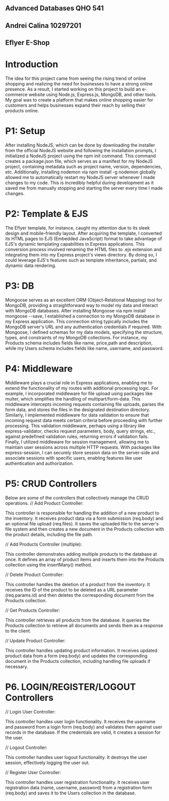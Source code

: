 ## Advanced Databases QHO 541 ##
  ## Andrei Calina 10297201 ##
   ## Eflyer E-Shop ##

# Introduction

The idea for this project came from seeing the rising trend of online shopping and realizing the need for businesses to have a strong online presence. 
As a result, I started working on this project to build an e-commerce website using Node.js, Express.js, MongoDB, and other tools. My goal was to create a platform that makes online shopping easier for customers and helps businesses expand their reach by selling their products online.

# P1: Setup
After installing NodeJS, which can be done by downloading the installer from the official NodeJS website and following the installation prompts, I initialized a NodeJS project using the npm init command. This command creates a package.json file, which serves as a manifest for my NodeJS project, containing metadata such as project name, version, dependencies, etc. Additionally, installing nodemon via npm install -g nodemon globally allowed me to automatically restart my NodeJS server whenever I made changes to my code. This is incredibly helpful during development as it saved me from manually stopping and starting the server every time I made changes.

# P2: Template & EJS
 The Eflyer template, for instance, caught my attention due to its sleek design and mobile-friendly layout. After acquiring the template, I converted its HTML pages to EJS (Embedded JavaScript) format to take advantage of EJS's dynamic templating capabilities in Express applications. This conversion process involved renaming the HTML files to .ejs extension and integrating them into my Express project's views directory. By doing so, I could leverage EJS's features such as template inheritance, partials, and dynamic data rendering.

# P3: DB
Mongoose serves as an excellent ORM (Object-Relational Mapping) tool for MongoDB, providing a straightforward way to model my data and interact with MongoDB databases. After installing Mongoose via npm install mongoose --save, I established a connection to my MongoDB database in my Express application. This connection string typically includes the MongoDB server's URL and any authentication credentials if required. With Mongoose, I defined schemas for my data models, specifying the structure, types, and constraints of my MongoDB collections. For instance, my Products schema includes fields like name, price,path and description, while my Users schema includes fields like name, username, and password.

# P4: Middleware
Middleware plays a crucial role in Express applications, enabling me to extend the functionality of my routes with additional processing logic. For example, I incorporated middleware for file upload using packages like multer, which simplifies the handling of multipart/form-data. This middleware intercepts incoming requests containing file uploads, parses the form data, and stores the files in the designated destination directory. Similarly, I implemented middleware for data validation to ensure that incoming request data meets certain criteria before proceeding with further processing. This validation middleware, perhaps using a library like express-validator, checks request parameters, body, query strings, etc., against predefined validation rules, returning errors if validation fails. Finally, I utilized middleware for session management, allowing me to maintain user sessions across multiple HTTP requests. With packages like express-session, I can securely store session data on the server-side and associate sessions with specific users, enabling features like user authentication and authorization.

# P5: CRUD Controllers
Below are some of the controllers that collectively manage the CRUD operations.
// Add Product Controller:

This controller is responsible for handling the addition of a new product to the inventory.
It receives product data via a form submission (req.body) and an optional file upload (req.files).
It saves the uploaded file to the server's file system and then creates a new document in the Products collection with the product details, including the file path.

// Add Products Controller (multiple):

This controller demonstrates adding multiple products to the database at once.
It defines an array of product items and inserts them into the Products collection using the insertMany() method.

// Delete Product Controller:

This controller handles the deletion of a product from the inventory.
It receives the ID of the product to be deleted as a URL parameter (req.params.id) and then deletes the corresponding document from the Products collection.

// Get Products Controller:

This controller retrieves all products from the database.
It queries the Products collection to retrieve all documents and sends them as a response to the client.

// Update Product Controller:

This controller handles updating product information.
It receives updated product data from a form (req.body) and updates the corresponding document in the Products collection, including handling file uploads if necessary.

# P6.  LOGIN/REGISTER/LOGOUT Controllers
// Login User Controller:

This controller handles user login functionality.
It receives the username and password from a login form (req.body) and validates them against user records in the database. If the credentials are valid, it creates a session for the user.

// Logout Controller:

This controller handles user logout functionality.
It destroys the user session, effectively logging the user out.

// Register User Controller:

This controller handles user registration functionality.
It receives user registration data (name, username, password) from a registration form (req.body) and saves it to the Users collection in the database.